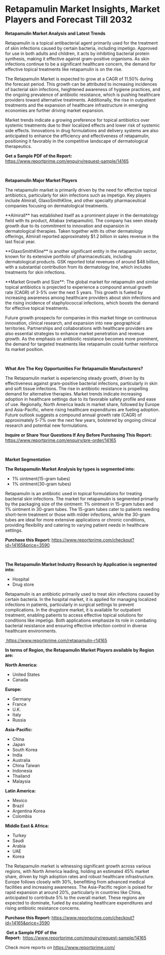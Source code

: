 <p><h1>Retapamulin Market Insights, Market Players and Forecast Till 2032</h1></p><p><strong>Retapamulin Market Analysis and Latest Trends</strong></p>
<p><p>Retapamulin is a topical antibacterial agent primarily used for the treatment of skin infections caused by certain bacteria, including impetigo. Approved for use in both adults and children, it acts by inhibiting bacterial protein synthesis, making it effective against gram-positive organisms. As skin infections continue to be a significant healthcare concern, the demand for effective topical treatments like retapamulin is on the rise. </p><p>The Retapamulin Market is expected to grow at a CAGR of 11.50% during the forecast period. This growth can be attributed to increasing incidences of bacterial skin infections, heightened awareness of hygiene practices, and the ongoing prevalence of antibiotic resistance, which is pushing healthcare providers toward alternative treatments. Additionally, the rise in outpatient treatments and the expansion of healthcare infrastructure in emerging economies are further driving market expansion. </p><p>Market trends indicate a growing preference for topical antibiotics over systemic treatments due to their localized effects and lower risk of systemic side effects. Innovations in drug formulations and delivery systems are also anticipated to enhance the efficiency and effectiveness of retapamulin, positioning it favorably in the competitive landscape of dermatological therapeutics.</p></p>
<p><strong>Get a Sample PDF of the Report:&nbsp;</strong> <a href="https://www.reportprime.com/enquiry/request-sample/14165?utm_campaign=2888&utm_medium=2&utm_source=Github&utm_content=ia&utm_term=20032025&utm_id=retapamulin">https://www.reportprime.com/enquiry/request-sample/14165</a></p>
<p>&nbsp;</p>
<p><strong>Retapamulin Major Market Players</strong></p>
<p><p>The retapamulin market is primarily driven by the need for effective topical antibiotics, particularly for skin infections such as impetigo. Key players include Almirall, GlaxoSmithKline, and other specialty pharmaceutical companies focusing on dermatological treatments.</p><p>**Almirall** has established itself as a prominent player in the dermatology field with its product, Altabax (retapamulin). The company has seen steady growth due to its commitment to innovation and expansion in dermatological therapies. Taken together with its other dermatology offerings, Almirall reported approximately $1.2 billion in sales revenue in the last fiscal year.</p><p>**GlaxoSmithKline** is another significant entity in the retapamulin sector, known for its extensive portfolio of pharmaceuticals, including dermatological products. GSK reported total revenues of around $48 billion, with a substantial contribution from its dermatology line, which includes treatments for skin infections.</p><p>**Market Growth and Size**: The global market for retapamulin and similar topical antibiotics is projected to experience a compound annual growth rate (CAGR) of 3-5% over the next 5 years. This growth is fueled by increasing awareness among healthcare providers about skin infections and the rising incidence of staphylococcal infections, which boosts the demand for effective topical treatments.</p><p>Future growth prospects for companies in this market hinge on continuous innovation, clinical research, and expansion into new geographical territories. Partnerships and collaborations with healthcare providers are also essential strategies to enhance market penetration and revenue growth. As the emphasis on antibiotic resistance becomes more prominent, the demand for targeted treatments like retapamulin could further reinforce its market position.</p></p>
<p>&nbsp;</p>
<p><strong>What Are The Key Opportunities For Retapamulin Manufacturers?</strong></p>
<p><p>The Retapamulin market is experiencing steady growth, driven by its effectiveness against gram-positive bacterial infections, particularly in skin and soft tissue infections. The rise in antibiotic resistance is propelling demand for alternative therapies. Market trends indicate increasing adoption in healthcare settings due to its favorable safety profile and ease of use. Regionally, North America leads in market share, followed by Europe and Asia-Pacific, where rising healthcare expenditures are fueling adoption. Future outlook suggests a compound annual growth rate (CAGR) of approximately 5-7% over the next few years, bolstered by ongoing clinical research and potential new formulations.</p></p>
<p><strong>Inquire or Share Your Questions If Any Before Purchasing This Report:</strong> <a href="https://www.reportprime.com/enquiry/pre-order/14165?utm_campaign=2888&utm_medium=2&utm_source=Github&utm_content=ia&utm_term=20032025&utm_id=retapamulin">https://www.reportprime.com/enquiry/pre-order/14165</a></p>
<p>&nbsp;</p>
<p><strong>Market Segmentation</strong></p>
<p><strong>The Retapamulin Market Analysis by types is segmented into:</strong></p>
<p><ul><li>1% ointment(15-gram tubes)</li><li>1% ointment(30-gram tubes)</li></ul></p>
<p><p>Retapamulin is an antibiotic used in topical formulations for treating bacterial skin infections. The market for retapamulin is segmented primarily by the packaging size of the ointment: 1% ointment in 15-gram tubes and 1% ointment in 30-gram tubes. The 15-gram tubes cater to patients needing short-term treatment or those with milder infections, while the 30-gram tubes are ideal for more extensive applications or chronic conditions, providing flexibility and catering to varying patient needs in healthcare settings.</p></p>
<p><strong>Purchase this Report:&nbsp;</strong><a href="https://www.reportprime.com/checkout?id=14165&price=3590&utm_campaign=2888&utm_medium=2&utm_source=Github&utm_content=ia&utm_term=20032025&utm_id=retapamulin">https://www.reportprime.com/checkout?id=14165&price=3590</a></p>
<p>&nbsp;</p>
<p><strong>The Retapamulin Market Industry Research by Application is segmented into:</strong></p>
<p><ul><li>Hospital</li><li>Drug store</li></ul></p>
<p><p>Retapamulin is an antibiotic primarily used to treat skin infections caused by certain bacteria. In the hospital market, it is applied for managing localized infections in patients, particularly in surgical settings to prevent complications. In the drugstore market, it is available for outpatient treatment, enabling patients to access effective topical solutions for conditions like impetigo. Both applications emphasize its role in combating bacterial resistance and ensuring effective infection control in diverse healthcare environments.</p></p>
<p><a href="https://www.reportprime.com/retapamulin-r14165?utm_campaign=2888&utm_medium=2&utm_source=Github&utm_content=ia&utm_term=20032025&utm_id=retapamulin">&nbsp;https://www.reportprime.com/retapamulin-r14165</a></p>
<p><strong>In terms of Region, the Retapamulin Market Players available by Region are:</strong></p>
<p>
    <p> <strong> North America: </strong>
        <ul>
            <li>United States</li>
            <li>Canada</li>
        </ul>
        </p> 
    <p> <strong> Europe: </strong>
        <ul>
            <li>Germany</li>
            <li>France</li>
            <li>U.K.</li>
            <li>Italy</li>
            <li>Russia</li>
        </ul>
        </p> 
    <p> <strong> Asia-Pacific: </strong>
        <ul>
            <li>China</li>
            <li>Japan</li>
            <li>South Korea</li>
            <li>India</li>
            <li>Australia</li>
            <li>China Taiwan</li>
            <li>Indonesia</li>
            <li>Thailand</li>
            <li>Malaysia</li>
        </ul>
        </p> 
    <p> <strong> Latin America: </strong>
        <ul>
            <li>Mexico</li>
            <li>Brazil</li>
            <li>Argentina Korea</li>
            <li>Colombia</li>
        </ul>
        </p> 
    <p> <strong> Middle East & Africa: </strong>
        <ul>
            <li>Turkey</li>
            <li>Saudi</li>
            <li>Arabia</li>
            <li>UAE</li>
            <li>Korea</li>
        </ul>
    </p>
    </p>
<p><p>The Retapamulin market is witnessing significant growth across various regions, with North America leading, holding an estimated 45% market share, driven by high adoption rates and robust healthcare infrastructure. Europe follows closely with 30%, benefitting from advanced medical facilities and increasing awareness. The Asia-Pacific region is poised for rapid expansion at around 20%, particularly in countries like China, anticipated to contribute 5% to the overall market. These regions are expected to dominate, fueled by escalating healthcare expenditures and rising antibiotic resistance concerns.</p></p>
<p><strong>Purchase this Report: </strong><a href="https://www.reportprime.com/checkout?id=14165&price=3590&utm_campaign=2888&utm_medium=2&utm_source=Github&utm_content=ia&utm_term=20032025&utm_id=retapamulin">https://www.reportprime.com/checkout?id=14165&price=3590</a></p>
<p>&nbsp;<strong>Get a Sample PDF of the Report:&nbsp;&nbsp;</strong><a href="https://www.reportprime.com/enquiry/request-sample/14165?utm_campaign=2888&utm_medium=2&utm_source=Github&utm_content=ia&utm_term=20032025&utm_id=retapamulin">https://www.reportprime.com/enquiry/request-sample/14165</a></p>
<p><strong></strong></p>
<p>Check more reports on <a href="https://www.reportprime.com/?utm_campaign=2888&utm_medium=2&utm_source=Github&utm_content=ia&utm_term=20032025&utm_id=retapamulin">https://www.reportprime.com/</a></p>